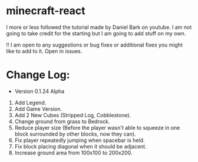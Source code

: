 # minecraft-react

I more or less followed the tutorial made by Daniel Bark on youtube. I am not going to take credit for the starting but I am going to add stuff on my own.

!! I am open to any suggestions or bug fixes or additional fixes you might like to add to it. Open in issues.

# Change Log:

- Version 0.1.24 Alpha

1. Add Legend.
2. Add Game Version.
3. Add 2 New Cubes (Stripped Log, Cobblestone).
4. Change ground from grass to Bedrock.
5. Reduce player size (Before the player wasn't able to squeeze in one block surrounded by other blocks, now they can).
6. Fix player repeatedly jumping when spacebar is held.
7. Fix block placing diagonal when it should be adjacent.
8. Increase ground area from 100x100 to 200x200.

